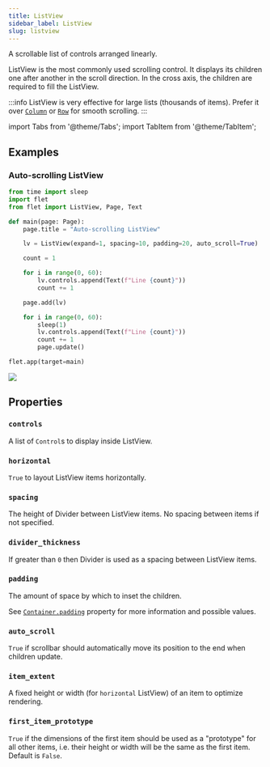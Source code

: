 ```yaml
---
title: ListView
sidebar_label: ListView
slug: listview
---
```


A scrollable list of controls arranged linearly.

ListView is the most commonly used scrolling control. It displays its children one after another in the scroll direction. In the cross axis, the children are required to fill the ListView.

:::info
ListView is very effective for large lists (thousands of items). Prefer it over [`Column`](column) or [`Row`](row) for smooth scrolling.
:::

import Tabs from '@theme/Tabs';
import TabItem from '@theme/TabItem';

## Examples

### Auto-scrolling ListView

<Tabs groupId="language">
  <TabItem value="python" label="Python" default>

```python
from time import sleep
import flet
from flet import ListView, Page, Text

def main(page: Page):
    page.title = "Auto-scrolling ListView"

    lv = ListView(expand=1, spacing=10, padding=20, auto_scroll=True)

    count = 1

    for i in range(0, 60):
        lv.controls.append(Text(f"Line {count}"))
        count += 1

    page.add(lv)

    for i in range(0, 60):
        sleep(1)
        lv.controls.append(Text(f"Line {count}"))
        count += 1
        page.update()

flet.app(target=main)
```
  </TabItem>
</Tabs>

<img src="/img/docs/controls/listview/custom-listview.gif" className="screenshot-40"/>

## Properties

### `controls`

A list of `Control`s to display inside ListView.

### `horizontal`

`True` to layout ListView items horizontally.

### `spacing`

The height of Divider between ListView items. No spacing between items if not specified.

### `divider_thickness`

If greater than `0` then Divider is used as a spacing between ListView items.

### `padding`

The amount of space by which to inset the children.

See [`Container.padding`](container#padding) property for more information and possible values.

### `auto_scroll`

`True` if scrollbar should automatically move its position to the end when children update.

### `item_extent`

A fixed height or width (for `horizontal` ListView) of an item to optimize rendering.

### `first_item_prototype`

`True` if the dimensions of the first item should be used as a "prototype" for all other items, i.e. their height or width will be the same as the first item. Default is `False`.